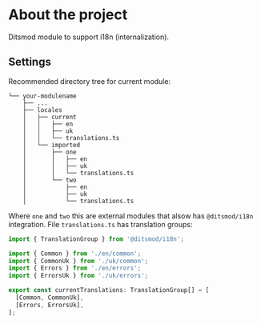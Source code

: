 # About the project

Ditsmod module to support i18n (internalization).

## Settings

Recommended directory tree for current module:

```text
└── your-modulename
    ├── ...
    ├── locales
    │   ├── current
    │   │   ├── en
    │   │   ├── uk
    │   │   └── translations.ts
    │   └── imported
    │       ├── one
    │       │   ├── en
    │       │   ├── uk
    │       │   └── translations.ts
    │       └── two
    │           ├── en
    │           ├── uk
    │           └── translations.ts
```

Where `one` and `two` this are external modules that alsow has `@ditsmod/i18n` integration. File `translations.ts` has translation groups:

```ts
import { TranslationGroup } from '@ditsmod/i18n';

import { Common } from './en/common';
import { CommonUk } from './uk/common';
import { Errors } from './en/errors';
import { ErrorsUk } from './uk/errors';

export const currentTranslations: TranslationGroup[] = [
  [Common, CommonUk],
  [Errors, ErrorsUk],
];
```
